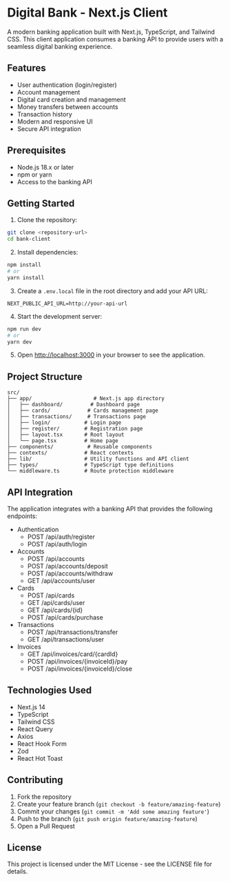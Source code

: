 # Digital Bank - Next.js Client

A modern banking application built with Next.js, TypeScript, and Tailwind CSS. This client application consumes a banking API to provide users with a seamless digital banking experience.

## Features

- User authentication (login/register)
- Account management
- Digital card creation and management
- Money transfers between accounts
- Transaction history
- Modern and responsive UI
- Secure API integration

## Prerequisites

- Node.js 18.x or later
- npm or yarn
- Access to the banking API

## Getting Started

1. Clone the repository:
```bash
git clone <repository-url>
cd bank-client
```

2. Install dependencies:
```bash
npm install
# or
yarn install
```

3. Create a `.env.local` file in the root directory and add your API URL:
```env
NEXT_PUBLIC_API_URL=http://your-api-url
```

4. Start the development server:
```bash
npm run dev
# or
yarn dev
```

5. Open [http://localhost:3000](http://localhost:3000) in your browser to see the application.

## Project Structure

```
src/
├── app/                    # Next.js app directory
│   ├── dashboard/         # Dashboard page
│   ├── cards/            # Cards management page
│   ├── transactions/     # Transactions page
│   ├── login/           # Login page
│   ├── register/        # Registration page
│   ├── layout.tsx       # Root layout
│   └── page.tsx         # Home page
├── components/           # Reusable components
├── contexts/            # React contexts
├── lib/                 # Utility functions and API client
├── types/               # TypeScript type definitions
└── middleware.ts        # Route protection middleware
```

## API Integration

The application integrates with a banking API that provides the following endpoints:

- Authentication
  - POST /api/auth/register
  - POST /api/auth/login
- Accounts
  - POST /api/accounts
  - POST /api/accounts/deposit
  - POST /api/accounts/withdraw
  - GET /api/accounts/user
- Cards
  - POST /api/cards
  - GET /api/cards/user
  - GET /api/cards/{id}
  - POST /api/cards/purchase
- Transactions
  - POST /api/transactions/transfer
  - GET /api/transactions/user
- Invoices
  - GET /api/invoices/card/{cardId}
  - POST /api/invoices/{invoiceId}/pay
  - POST /api/invoices/{invoiceId}/close

## Technologies Used

- Next.js 14
- TypeScript
- Tailwind CSS
- React Query
- Axios
- React Hook Form
- Zod
- React Hot Toast

## Contributing

1. Fork the repository
2. Create your feature branch (`git checkout -b feature/amazing-feature`)
3. Commit your changes (`git commit -m 'Add some amazing feature'`)
4. Push to the branch (`git push origin feature/amazing-feature`)
5. Open a Pull Request

## License

This project is licensed under the MIT License - see the LICENSE file for details.
